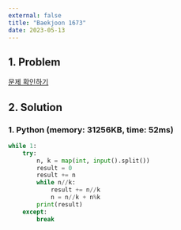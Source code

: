 ```yaml
---
external: false
title: "Baekjoon 1673"
date: 2023-05-13
---
```


## 1. Problem

[문제 확인하기](https://www.acmicpc.net/problem/1673)

## 2. Solution

### 1. Python (memory: 31256KB, time: 52ms)

```python
while 1:
    try:
        n, k = map(int, input().split())
        result = 0 
        result += n
        while n//k:
            result += n//k
            n = n//k + n%k
        print(result)
    except:
        break
```
